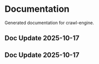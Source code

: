 # Documentation

Generated documentation for crawl-engine.

## Doc Update 2025-10-17

## Doc Update 2025-10-17
